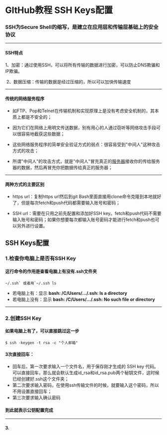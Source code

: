# GItHub教程 SSH Keys配置

### SSH为Secure Shell的缩写，是建立在应用层和传输层基础上的安全协议  



------

#### SSH特点

​    1、加密：通过使用SSH，可以将所有传输的数据进行加密，可以防止DNS欺骗和IP欺骗。

​	2、数据压缩：传输的数据是经过压缩的，所以可以加快传输速度  



------

#### 传统的网络服务程序

- 如FTP、Pop和Telnet在传输机制和实现原理上是没有考虑安全机制的，其本质上都是不安全的；

- 因为它们在网络上用明文传送数据，别有用心的人通过窃听等网络攻击手段可以很容易地截获这些数据；
- 这些网络服务程序的简单安全验证方式的弱点：很容易受到"中间人"这种攻击方式的攻击；
- 所谓"中间人"的攻击方式，就是"中间人"冒充真正的[服务器](https://baike.baidu.com/item/服务器)接收你的传给服务器的数据，然后再冒充你把数据传给真正的服务器；



------

#### **两种方式的主要区别**

- https url：复制https url然后到git Bash里面直接用clone命令克隆到本地就好了，但是每次fetch和push代码都需要输入账号和密码；

- SSH url：需要在只用之前先配置和添加好SSH key。fetch和push代码不需要输入账号和密码；如果你想要每次都输入账号密码才能进行fetch和push也可以另外进行设置。






## SSH Keys配置

### 1.检查你电脑上是否有SSH Key

#### 这行命令的作用是查看电脑上有没有.ssh文件夹

```
~/.ssh` 或者用`~/.ssh ls
```

- 若电脑上有：显示 **bash: /C/Users/…/.ssh: Is a directory**
- 若电脑上没有：显示 **bash: /C/Users/…/.ssh: No such file or directory**



------

### 2.创建SSH Key

#### 如果电脑上有了，可以直接跳过这一步

```
$ ssh -keygen -t rsa -c "个人邮箱"
```

#### 3次直接回车：

- 回车后，第一次要求输入一个文件名，用于保存刚才生成的 SSH key 代码。可以直接回车，那么就会默认生成id_rsa和id_rsa.pub两个秘钥文件，这时候已经创建好.ssh这个文件夹；
- 第二次要求输入密码，在使用ssh传输文件的时候，就要输入这个密码，所以不用设置直接回车；
- 第三次要求输入确认密码

#### 到此就表示公钥配置完成



------

#### 3.